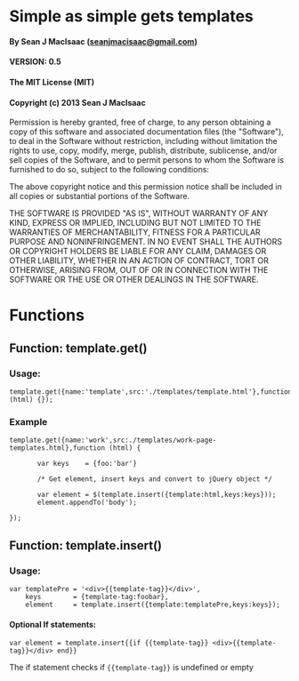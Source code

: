 # Simple as simple gets templates 
#### By Sean J MacIsaac (seanjmacisaac@gmail.com)
#### VERSION: 0.5

#### The MIT License (MIT)
#### Copyright (c) 2013 Sean J MacIsaac

Permission is hereby granted, free of charge, to any person obtaining a copy of this software 
and associated documentation files (the "Software"), to deal in the Software without restriction, 
including without limitation the rights to use, copy, modify, merge, publish, distribute, 
sublicense, and/or sell copies of the Software, and to permit persons to whom the Software is 
furnished to do so, subject to the following conditions:

The above copyright notice and this permission notice shall be included in all copies or 
substantial portions of the Software.

THE SOFTWARE IS PROVIDED "AS IS", WITHOUT WARRANTY OF ANY KIND, EXPRESS OR IMPLIED, INCLUDING 
BUT NOT LIMITED TO THE WARRANTIES OF MERCHANTABILITY, FITNESS FOR A PARTICULAR PURPOSE AND 
NONINFRINGEMENT. IN NO EVENT SHALL THE AUTHORS OR COPYRIGHT HOLDERS BE LIABLE FOR ANY CLAIM, 
DAMAGES OR OTHER LIABILITY, WHETHER IN AN ACTION OF CONTRACT, TORT OR OTHERWISE, ARISING FROM, 
OUT OF OR IN CONNECTION WITH THE SOFTWARE OR THE USE OR OTHER DEALINGS IN THE SOFTWARE. 

# Functions

## Function: template.get()

### Usage: 
    template.get({name:'template',src:'./templates/template.html'},function (html) {});

### Example
    template.get({name:'work',src:./templates/work-page-templates.html},function (html) {

           var keys    = {foo:'bar'}

           /* Get element, insert keys and convert to jQuery object */

           var element = $(template.insert({template:html,keys:keys}));
           element.appendTo('body');

    });

## Function: template.insert()

### Usage: 

    var templatePre = '<div>{{template-tag}}</div>',
        keys        = {template-tag:foobar},
        element     = template.insert({template:templatePre,keys:keys});

#### Optional If statements:
    var element = template.insert{{if {{template-tag}} <div>{{template-tag}}</div> end}}

The if statement checks if `{{template-tag}}` is undefined or empty
